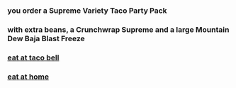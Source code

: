 ### you order a Supreme Variety Taco Party Pack
### with extra beans, a Crunchwrap Supreme and a large Mountain Dew Baja Blast Freeze
### [eat at taco bell]()
### [eat at home]()